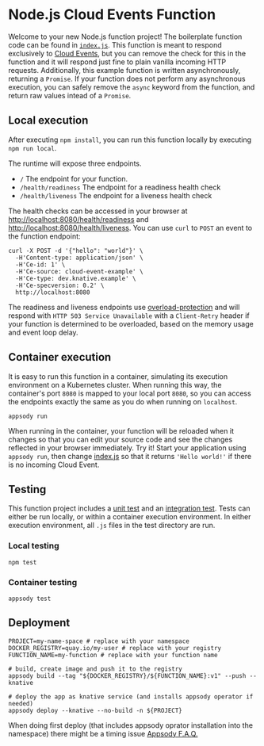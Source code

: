# Node.js Cloud Events Function

Welcome to your new Node.js function project! The boilerplate function code can be found in [`index.js`](./index.js). This function is meant to respond exclusively to [Cloud Events](https://cloudevents.io/), but you can remove the check for this in the function and it will respond just fine to plain vanilla incoming HTTP requests. Additionally, this example function is written asynchronously, returning a `Promise`. If your function does not perform any asynchronous execution, you can safely remove the `async` keyword from the function, and return raw values intead of a `Promise`.

## Local execution

After executing `npm install`, you can run this function locally by executing `npm run local`.

The runtime will expose three endpoints.

  * `/` The endpoint for your function.
  * `/health/readiness` The endpoint for a readiness health check
  * `/health/liveness` The endpoint for a liveness health check

The health checks can be accessed in your browser at [http://localhost:8080/health/readiness]() and [http://localhost:8080/health/liveness](). You can use `curl` to `POST` an event to the function endpoint:

```console
curl -X POST -d '{"hello": "world"}' \
  -H'Content-type: application/json' \
  -H'Ce-id: 1' \
  -H'Ce-source: cloud-event-example' \
  -H'Ce-type: dev.knative.example' \
  -H'Ce-specversion: 0.2' \
  http://localhost:8080
```

The readiness and liveness endpoints use [overload-protection](https://www.npmjs.com/package/overload-protection) and will respond with `HTTP 503 Service Unavailable` with a `Client-Retry` header if your function is determined to be overloaded, based on the memory usage and event loop delay.

## Container execution

It is easy to run this function in a container, simulating its execution environment on a Kubernetes cluster. When running this way, the container's port `8080` is mapped to your local port `8080`, so you can access the endpoints exactly the same as you do when running on `localhost`.

```console
appsody run
```

When running in the container, your function will be reloaded when it changes so that you can edit your source code and see the changes reflected in your browser immediately. Try it! Start your application using `appsody run`, then change [index.js](./index.js) so that it returns `'Hello world!'` if there is no incoming Cloud Event.

## Testing

This function project includes a [unit test](./test/unit.js) and an [integration test](./test/integration.js). Tests can either be run locally, or within a container execution environment. In either execution environment, all `.js` files in the test directory are run.

### Local testing

```console
npm test
```

### Container testing

```console
appsody test
```

## Deployment

```shell
PROJECT=my-name-space # replace with your namespace
DOCKER_REGISTRY=quay.io/my-user # replace with your registry
FUNCTION_NAME=my-function # replace with your function name

# build, create image and push it to the registry
appsody build --tag "${DOCKER_REGISTRY}/${FUNCTION_NAME}:v1" --push --knative

# deploy the app as knative service (and installs appsody operator if needed)
appsody deploy --knative --no-build -n ${PROJECT}
```
When doing first deploy (that includes appsody oprator installation into the namespace) there might be a timing issue [Appsody F.A.Q.](https://appsody.dev/docs/faq/#3-why-is-appsody-deploy-not-displaying-the-url-of-the-knative-service)
